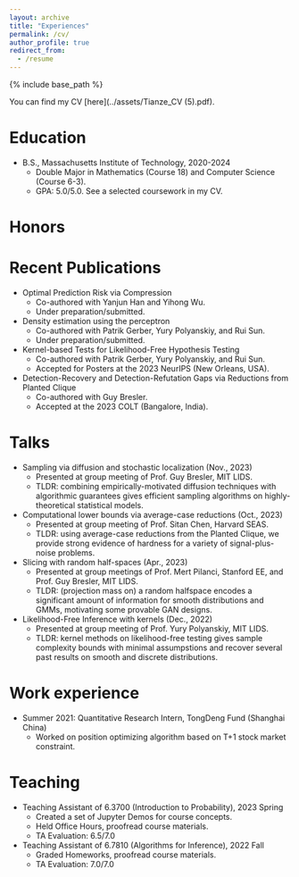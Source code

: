 ```yaml
---
layout: archive
title: "Experiences"
permalink: /cv/
author_profile: true
redirect_from:
  - /resume
---
```


{% include base_path %}

You can find my CV [here](../assets/Tianze_CV (5).pdf).

Education
======
* B.S., Massachusetts Institute of Technology, 2020-2024
  * Double Major in Mathematics (Course 18) and Computer Science (Course 6-3).
  * GPA: 5.0/5.0. See a selected coursework in my CV.

Honors
======

Recent Publications
======
* Optimal Prediction Risk via Compression
  * Co-authored with Yanjun Han and Yihong Wu.
  * Under preparation/submitted.
* Density estimation using the perceptron
  * Co-authored with Patrik Gerber, Yury Polyanskiy, and Rui Sun.
  * Under preparation/submitted.
* Kernel-based Tests for Likelihood-Free Hypothesis Testing
  * Co-authored with Patrik Gerber, Yury Polyanskiy, and Rui Sun.
  * Accepted for Posters at the 2023 NeurIPS (New Orleans, USA).
* Detection-Recovery and Detection-Refutation Gaps via Reductions from Planted Clique
  * Co-authored with Guy Bresler.
  * Accepted at the 2023 COLT (Bangalore, India).
  
Talks
======
* Sampling via diffusion and stochastic localization (Nov., 2023)
  * Presented at group meeting of Prof. Guy Bresler, MIT LIDS.
  * TLDR: combining empirically-motivated diffusion techniques with algorithmic guarantees gives efficient sampling algorithms on highly-theoretical statistical models.
* Computational lower bounds via average-case reductions (Oct., 2023)
  * Presented at group meeting of Prof. Sitan Chen, Harvard SEAS.
  * TLDR: using average-case reductions from the Planted Clique, we provide strong evidence of hardness for a variety of signal-plus-noise problems.
* Slicing with random half-spaces (Apr., 2023)
  * Presented at group meetings of Prof. Mert Pilanci, Stanford EE, and Prof. Guy Bresler, MIT LIDS.
  * TLDR: (projection mass on) a random halfspace encodes a significant amount of information for smooth distributions and GMMs, motivating some provable GAN designs. 
* Likelihood-Free Inference with kernels (Dec., 2022)
  * Presented at group meeting of Prof. Yury Polyanskiy, MIT LIDS.
  * TLDR: kernel methods on likelihood-free testing gives sample complexity bounds with minimal assumpstions and recover several past results on smooth and discrete distributions.

Work experience
======
* Summer 2021: Quantitative Research Intern, TongDeng Fund (Shanghai China)
  * Worked on position optimizing algorithm based on T+1 stock market constraint.

Teaching
======
* Teaching Assistant of 6.3700 (Introduction to Probability), 2023 Spring
  * Created a set of Jupyter Demos for course concepts.
  * Held Office Hours, proofread course materials.
  * TA Evaluation: 6.5/7.0
* Teaching Assistant of 6.7810 (Algorithms for Inference), 2022 Fall
  * Graded Homeworks, proofread course materials.
  * TA Evaluation: 7.0/7.0

